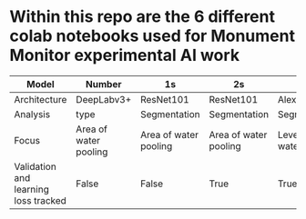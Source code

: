 # Within this repo are the 6 different colab notebooks used for Monument Monitor experimental AI work

|Model | Number |	1s |	2s |	3s |	1c |	2c |	3c |
|------|--------|----|-----|-----|-----|-----|-----|
|Architecture	| DeepLabv3+	| ResNet101 |	ResNet101 |	AlexNet |	GoogLeNet |	ResNet18 |
|Analysis | type |	Segmentation | Segmentation | Segmentation	| Classification	| Classification | Classification|
|Focus|	Area of water pooling	|Area of water pooling	|Area of water pooling	|Level of water pooling	|Level of water pooling	|Identification of site|
|Validation and learning loss tracked	|False	|False	|True	|True |	True	|True|


